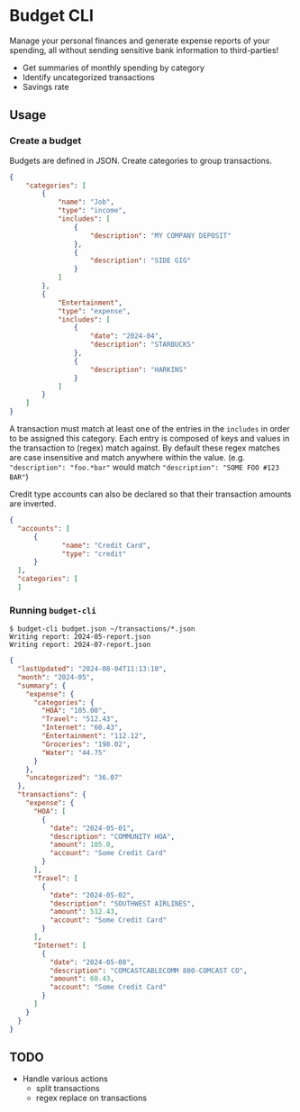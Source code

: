 # Budget CLI
Manage your personal finances and generate expense reports of your spending, all without sending sensitive bank information to third-parties!
 - Get summaries of monthly spending by category
 - Identify uncategorized transactions
 - Savings rate
## Usage

### Create a budget

Budgets are defined in JSON. Create categories to group transactions.
```json
{
    "categories": [
        {
            "name": "Job",
            "type": "income",
            "includes": [
                {
                    "description": "MY COMPANY DEPOSIT"
                },
                {
                    "description": "SIDE GIG"
                }
            ]
        },
        {
            "Entertainment",
            "type": "expense",
            "includes": [
                {
                    "date": "2024-04",
                    "description": "STARBUCKS"
                },
                {
                    "description": "HARKINS"
                }
            ]
        }
    ]
}
```
A transaction must match at least one of the entries in the `includes` in order to be assigned this category. Each entry is composed of keys and values in the transaction to (regex) match against. By default these regex matches are case insensitive and match anywhere within the value. (e.g. `"description": "foo.*bar"` would match `"description": "SOME FOO #123 BAR"`)

Credit type accounts can also be declared so that their transaction amounts are inverted.
```json
{
  "accounts": [
      {
             "name": "Credit Card",
             "type": "credit"
      }
  ],
  "categories": [
  ]
```
### Running `budget-cli`
```
$ budget-cli budget.json ~/transactions/*.json
Writing report: 2024-05-report.json
Writing report: 2024-07-report.json
```
```json
{
  "lastUpdated": "2024-08-04T11:13:18",
  "month": "2024-05",
  "summary": {
    "expense": {
      "categories": {
        "HOA": "105.00",
        "Travel": "512.43",
        "Internet": "60.43",
        "Entertainment": "112.12",
        "Groceries": "198.02",
        "Water": "44.75"
      }
    },
    "uncategorized": "36.07"
  },
  "transactions": {
    "expense": {
      "HOA": [
        {
          "date": "2024-05-01",
          "description": "COMMUNITY HOA",
          "amount": 105.0,
          "account": "Some Credit Card"
        }
      ],
      "Travel": [
        {
          "date": "2024-05-02",
          "description": "SOUTHWEST AIRLINES",
          "amount": 512.43,
          "account": "Some Credit Card"
        }
      ],
      "Internet": [
        {
          "date": "2024-05-08",
          "description": "COMCASTCABLECOMM 800-COMCAST CO",
          "amount": 60.43,
          "account": "Some Credit Card"
        }
      ]
    }
  }
}
```

## TODO

- Handle various actions
  - split transactions
  - regex replace on transactions
